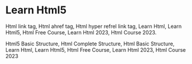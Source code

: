 # Learn Html5
Html link tag, Html ahref tag, Html hyper refrel link tag, Learn Html, Learn Html5, Html Free Course, Learn Html 2023, Html Course 2023.

Html5 Basic Structure, Html Complete Structure, Html Basic Structure, Learn Html, Learn Html5, Html Free Course, Learn Html 2023, Html Course 2023
